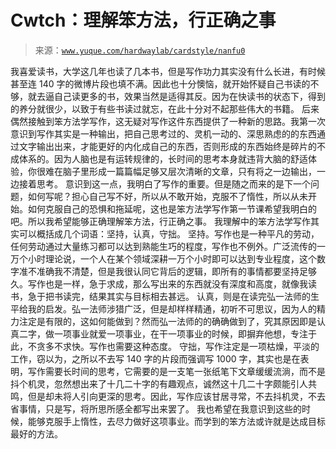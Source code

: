 # Cwtch：理解笨方法，行正确之事

> 来源：[`www.yuque.com/hardwaylab/cardstyle/nanfu0`](https://www.yuque.com/hardwaylab/cardstyle/nanfu0)

<ne-p id="50022892c29a4ffcb49ad968a9a59021" data-lake-id="50022892c29a4ffcb49ad968a9a59021"><ne-text id="u644a37df">我喜爱读书，大学这几年也读了几本书，但是写作功力其实没有什么长进，有时候甚至连 140 字的微博片段也填不满。因此也十分懊恼，就开始怀疑自己书读的不够，就去逼自己读更多的书，效果当然是适得其反。因为在快读书的状态下，得到的养分就很少，以致于有些书读过就忘，在此十分对不起那些伟大的书籍。</ne-text></ne-p> <ne-p id="73b3af454c35e47765b18b623fea8a08" data-lake-id="73b3af454c35e47765b18b623fea8a08"><ne-text id="u8772cdf8">后来偶然接触到笨方法学写作，这无疑对写作这件东西提供了一种新的思路。我第一次意识到写作其实是一种输出，把自己思考过的、灵机一动的、深思熟虑的的东西通过文字输出出来，才能更好的内化成自己的东西，否则形成的东西始终是碎片的不成体系的。因为人脑也是有运转规律的，长时间的思考本身就违背大脑的舒适体验，你很难在脑子里形成一篇篇幅足够又层次清晰的文章，只有将之一边输出，一边接着思考。</ne-text></ne-p> <ne-p id="8c229415e599acadf8de34bdda2dce27" data-lake-id="8c229415e599acadf8de34bdda2dce27"><ne-text id="u7972d93f">意识到这一点，我明白了写作的重要。但是随之而来的是下一个问题，如何写呢？担心自己写不好，所以从不敢开始，克服不了惰性，所以从未开始。如何克服自己的恐惧和拖延呢，这也是笨方法学写作第一节课希望我明白的吧。所以我希望能够正确理解笨方法，行正确之事。</ne-text></ne-p> <ne-p id="c21b3b50bb9280a7a9f09c030cf5e2ad" data-lake-id="c21b3b50bb9280a7a9f09c030cf5e2ad"><ne-text id="uce6068db">我理解中的笨方法学写作其实可以概括成几个词语：坚持，认真，守拙。</ne-text></ne-p> <ne-p id="0539eb1ee7215ddd571e114a074b38d3" data-lake-id="0539eb1ee7215ddd571e114a074b38d3"><ne-text id="uce745c36">坚持。写作也是一种平凡的劳动，任何劳动通过大量练习都可以达到熟能生巧的程度，写作也不例外。广泛流传的一万个小时理论说，一个人在某个领域深耕一万个小时即可以达到专业程度，这个数字准不准确我不清楚，但是我很认同它背后的逻辑，即所有的事情都要坚持足够久。写作也是一样，急于求成，那么写出来的东西就没有深度和高度，就像我读书，急于把书读完，结果其实与目标相去甚远。</ne-text></ne-p> <ne-p id="86c80cbad3720bee8c68366e76242013" data-lake-id="86c80cbad3720bee8c68366e76242013"><ne-text id="u70d8f2ec">认真，则是在读完弘一法师的生平给我的启发。弘一法师涉猎广泛，但是却样样精通，初听不可思议，因为人的精力注定是有限的，这如何能做到？然而弘一法师的的确确做到了，究其原因即是认真二字，做一项事业就爱一项事业，在干一项事业的时候，即摒弃他想，专注于此，不贪多不求快。写作也需要这种态度。</ne-text></ne-p> <ne-p id="773ad50741f1294f2d8089cf16ff1b80" data-lake-id="773ad50741f1294f2d8089cf16ff1b80"><ne-text id="u4d644128">守拙，写作注定是一项枯燥，平淡的工作，窃以为，之所以不去写 140 字的片段而强调写 1000 字，其实也是在表明，写作需要长时间的思考，它需要的是一支笔一张纸笔下文章缓缓流淌，而不是抖个机灵，忽然想出来了十几二十字的有趣观点，诚然这十几二十字颇能引人共鸣，但是却未将人引向更深的思考。因此，写作应该甘居寻常，不去抖机灵，不去省事情，只是写，将所思所感全都写出来罢了。</ne-text></ne-p> <ne-p id="06d00b1fa3b7633eb7cd5b712ae11291" data-lake-id="06d00b1fa3b7633eb7cd5b712ae11291"><ne-text id="u22ac1789">我也希望在我意识到这些的时候，能够克服手上惰性，去尽力做好这项事业。而学到的笨方法或许就是达成目标最好的方法。</ne-text></ne-p>